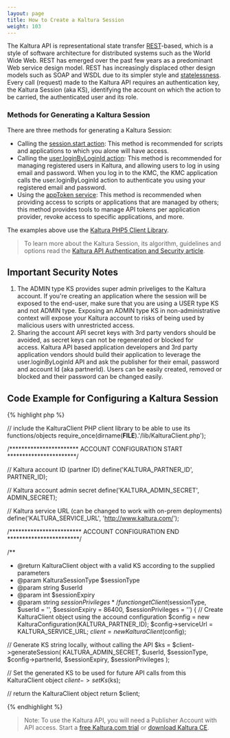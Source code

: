 ```yaml
---
layout: page
title: How to Create a Kaltura Session
weight: 103
---
```



The Kaltura API is representational state transfer [REST](http://en.wikipedia.org/wiki/Representational_state_transfer)-based, which is a style of software architecture for distributed systems such as the World Wide Web. REST has emerged over the past few years as a predominant Web service design model. REST has increasingly displaced other design models such as SOAP and WSDL due to its simpler style and [statelessness](http://en.wikipedia.org/wiki/Stateless_protocol). Every call (request) made to the Kaltura API requires an authentication key, the Kaltura Session (aka KS), identifying the account on which the action to be carried, the authenticated user and its role.

### Methods for Generating a Kaltura Session  

There are three methods for generating a Kaltura Session:

* Calling the [session.start action](https://developer.kaltura.com/api-docs/Generate_API_Sessions/session/session_start): This method is recommended for scripts and applications to which you alone will have access.
* Calling the [user.loginByLoginId action](https://developer.kaltura.com/api-docs/Generate_API_Sessions/user_loginByLoginId): This method is recommended for managing registered users in Kaltura, and allowing users to log in using email and password. When you log in to the KMC, the KMC application calls the user.loginByLoginId action to authenticate you using your registered email and password.
* Using the [appToken service](https://developer.kaltura.com/api-docs/Generate_API_Sessions/appToken): This method is recommended when providing access to scripts or applications that are managed by others; this method provides tools to manage API tokens per application provider, revoke access to specific applications, and more.

The examples above use the [Kaltura PHP5 Client Library](https://developer.kaltura.com/api-docs/Client_Libraries).

> To learn more about the Kaltura Session, its algorithm, guidelines and options read the [Kaltura API Authentication and Security article](https://knowledge.kaltura.com/node/229).
 

## Important Security Notes  

1.  The ADMIN type KS provides super admin priveliges to the Kaltura account. If you're creating an application where the session will be exposed to the end-user, make sure that you are using a USER type KS and not ADMIN type. Exposing an ADMIN type KS in non-administrative context will expose your Kaltura account to risks of being used by malicious users with unrestricted access.</strong>
2.  Sharing the account API secret keys with 3rd party vendors should be avoided, as secret keys can not be regenerated or blocked for access. Kaltura API based application developers and 3rd party application vendors should build their application to leverage the user.loginByLoginId API and ask the publisher for their email, password and account Id (aka partnerId). Users can be easily created, removed or blocked and their password can be changed easily.

## Code Example for Configuring a Kaltura Session  

{% highlight php %}

// include the KalturaClient PHP client library to be able to use its functions/objects
require_once(dirname(__FILE__).'/lib/KalturaClient.php');


/*********************** ACCOUNT CONFIGURATION START ***********************/

// Kaltura account ID (partner ID)
define('KALTURA_PARTNER_ID', PARTNER_ID);

// Kaltura account admin secret
define('KALTURA_ADMIN_SECRET', ADMIN_SECRET);

// Kaltura service URL (can be changed to work with on-prem deployments)
define('KALTURA_SERVICE_URL', 'http://www.kaltura.com/');

/************************ ACCOUNT CONFIGURATION END ************************/


/**
* @return KalturaClient object with a valid KS according to the supplied parameters
* @param KalturaSessionType $sessionType
* @param string $userId
* @param int $sessionExpiry
* @param string $sessionPrivileges
*/
function getClient($sessionType, $userId = '', $sessionExpiry = 86400, $sessionPrivileges = '')
{
// Create KalturaClient object using the accound configuration
$config = new KalturaConfiguration(KALTURA_PARTNER_ID);
$config->serviceUrl = KALTURA_SERVICE_URL;
$client = new KalturaClient($config);

// Generate KS string locally, without calling the API
$ks = $client->generateSession(
  KALTURA_ADMIN_SECRET,
  $userId,
  $sessionType,
  $config->partnerId,
  $sessionExpiry,
  $sessionPrivileges
);

// Set the generated KS to be used for future API calls from this KalturaClient object
$client->setKs($ks);

// return the KalturaClient object
return $client;

{% endhighlight %}

 > Note: To use the Kaltura API, you will need a Publisher Account with API access. Start a [free Kaltura.com trial](http://corp.kaltura.com/free-trial) or [download Kaltura CE](http://www.kaltura.org/project/community_edition_video_platform).
